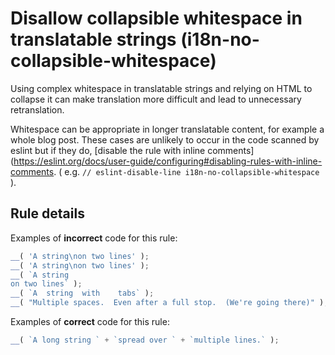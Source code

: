 # Disallow collapsible whitespace in translatable strings (i18n-no-collapsible-whitespace)

Using complex whitespace in translatable strings and relying on HTML to collapse it can make translation more difficult and lead to unnecessary retranslation.

Whitespace can be appropriate in longer translatable content, for example a whole blog post. These cases are unlikely to occur in the code scanned by eslint but if they do, [disable the rule with inline comments](https://eslint.org/docs/user-guide/configuring#disabling-rules-with-inline-comments. ( e.g. `// eslint-disable-line i18n-no-collapsible-whitespace` ).

## Rule details

Examples of **incorrect** code for this rule:

```js
__( 'A string\non two lines' );
__( 'A string\non two lines' );
__( `A string
on two lines` );
__( `A	string	with	tabs` );
__( "Multiple spaces.  Even after a full stop.  (We're going there)" );
```

Examples of **correct** code for this rule:

```js
__( `A long string ` + `spread over ` + `multiple lines.` );
```
